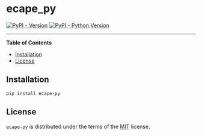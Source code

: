 # ecape_py

[![PyPI - Version](https://img.shields.io/pypi/v/ecape-py.svg)](https://pypi.org/project/ecape-py)
[![PyPI - Python Version](https://img.shields.io/pypi/pyversions/ecape-py.svg)](https://pypi.org/project/ecape-py)

-----

**Table of Contents**

- [Installation](#installation)
- [License](#license)

## Installation

```console
pip install ecape-py
```

## License

`ecape-py` is distributed under the terms of the [MIT](https://spdx.org/licenses/MIT.html) license.
